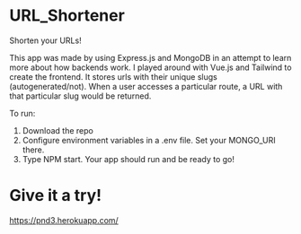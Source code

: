 # URL_Shortener
Shorten your URLs!

This app was made by using Express.js and MongoDB in an attempt to learn more about how backends work. I played around with Vue.js and Tailwind to create the frontend. It stores urls with their unique slugs (autogenerated/not). When a user accesses a particular route, a URL with that particular slug would be returned.

To run:
1. Download the repo
2. Configure environment variables in a .env file. Set your MONGO_URI there.
3. Type NPM start. Your app should run and be ready to go!

# Give it a try!
https://pnd3.herokuapp.com/
